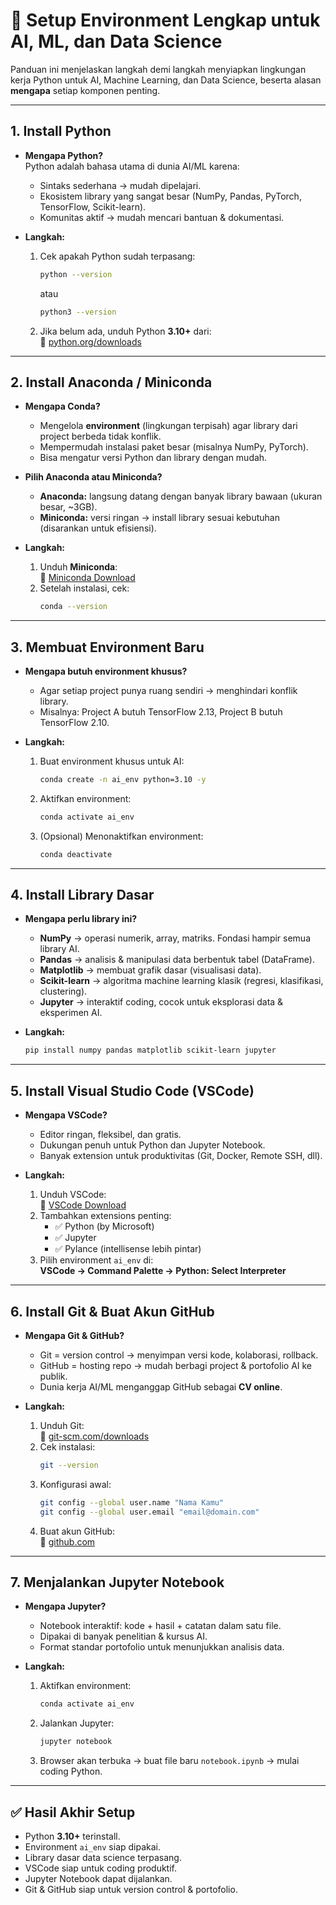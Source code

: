 # 🚀 Setup Environment Lengkap untuk AI, ML, dan Data Science

Panduan ini menjelaskan langkah demi langkah menyiapkan lingkungan kerja Python untuk AI, Machine Learning, dan Data Science, beserta alasan **mengapa** setiap komponen penting.

---

## 1. Install **Python**

- **Mengapa Python?**  
  Python adalah bahasa utama di dunia AI/ML karena:
  - Sintaks sederhana → mudah dipelajari.
  - Ekosistem library yang sangat besar (NumPy, Pandas, PyTorch, TensorFlow, Scikit-learn).
  - Komunitas aktif → mudah mencari bantuan & dokumentasi.

- **Langkah:**
  1. Cek apakah Python sudah terpasang:
     ```bash
     python --version
     ```
     atau
     ```bash
     python3 --version
     ```
  2. Jika belum ada, unduh Python **3.10+** dari:  
     🔗 [python.org/downloads](https://www.python.org/downloads/)

---

## 2. Install **Anaconda / Miniconda**

- **Mengapa Conda?**
  - Mengelola **environment** (lingkungan terpisah) agar library dari project berbeda tidak konflik.
  - Mempermudah instalasi paket besar (misalnya NumPy, PyTorch).
  - Bisa mengatur versi Python dan library dengan mudah.

- **Pilih Anaconda atau Miniconda?**
  - **Anaconda:** langsung datang dengan banyak library bawaan (ukuran besar, ~3GB).
  - **Miniconda:** versi ringan → install library sesuai kebutuhan (disarankan untuk efisiensi).

- **Langkah:**
  1. Unduh **Miniconda**:  
     🔗 [Miniconda Download](https://docs.conda.io/en/latest/miniconda.html)
  2. Setelah instalasi, cek:
     ```bash
     conda --version
     ```

---

## 3. Membuat **Environment Baru**

- **Mengapa butuh environment khusus?**
  - Agar setiap project punya ruang sendiri → menghindari konflik library.
  - Misalnya: Project A butuh TensorFlow 2.13, Project B butuh TensorFlow 2.10.

- **Langkah:**
  1. Buat environment khusus untuk AI:
     ```bash
     conda create -n ai_env python=3.10 -y
     ```
  2. Aktifkan environment:
     ```bash
     conda activate ai_env
     ```
  3. (Opsional) Menonaktifkan environment:
     ```bash
     conda deactivate
     ```

---

## 4. Install **Library Dasar**

- **Mengapa perlu library ini?**
  - **NumPy** → operasi numerik, array, matriks. Fondasi hampir semua library AI.  
  - **Pandas** → analisis & manipulasi data berbentuk tabel (DataFrame).  
  - **Matplotlib** → membuat grafik dasar (visualisasi data).  
  - **Scikit-learn** → algoritma machine learning klasik (regresi, klasifikasi, clustering).  
  - **Jupyter** → interaktif coding, cocok untuk eksplorasi data & eksperimen AI.

- **Langkah:**
  ```bash
  pip install numpy pandas matplotlib scikit-learn jupyter
  ```

---

## 5. Install **Visual Studio Code (VSCode)**

- **Mengapa VSCode?**
  - Editor ringan, fleksibel, dan gratis.
  - Dukungan penuh untuk Python dan Jupyter Notebook.
  - Banyak extension untuk produktivitas (Git, Docker, Remote SSH, dll).

- **Langkah:**
  1. Unduh VSCode:  
     🔗 [VSCode Download](https://code.visualstudio.com/)
  2. Tambahkan extensions penting:
     - ✅ Python (by Microsoft)  
     - ✅ Jupyter  
     - ✅ Pylance (intellisense lebih pintar)  
  3. Pilih environment `ai_env` di:  
     **VSCode → Command Palette → Python: Select Interpreter**

---

## 6. Install **Git** & Buat Akun GitHub

- **Mengapa Git & GitHub?**
  - Git = version control → menyimpan versi kode, kolaborasi, rollback.
  - GitHub = hosting repo → mudah berbagi project & portofolio AI ke publik.
  - Dunia kerja AI/ML menganggap GitHub sebagai **CV online**.

- **Langkah:**
  1. Unduh Git:  
     🔗 [git-scm.com/downloads](https://git-scm.com/downloads)
  2. Cek instalasi:
     ```bash
     git --version
     ```
  3. Konfigurasi awal:
     ```bash
     git config --global user.name "Nama Kamu"
     git config --global user.email "email@domain.com"
     ```
  4. Buat akun GitHub:  
     🔗 [github.com](https://github.com)

---

## 7. Menjalankan **Jupyter Notebook**

- **Mengapa Jupyter?**
  - Notebook interaktif: kode + hasil + catatan dalam satu file.
  - Dipakai di banyak penelitian & kursus AI.
  - Format standar portofolio untuk menunjukkan analisis data.

- **Langkah:**
  1. Aktifkan environment:
     ```bash
     conda activate ai_env
     ```
  2. Jalankan Jupyter:
     ```bash
     jupyter notebook
     ```
  3. Browser akan terbuka → buat file baru `notebook.ipynb` → mulai coding Python.  

---

## ✅ Hasil Akhir Setup
- Python **3.10+** terinstall.  
- Environment `ai_env` siap dipakai.  
- Library dasar data science terpasang.  
- VSCode siap untuk coding produktif.  
- Jupyter Notebook dapat dijalankan.  
- Git & GitHub siap untuk version control & portofolio.  
